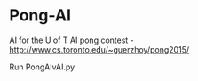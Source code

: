 # Pong-AI

AI for the U of T AI pong contest - http://www.cs.toronto.edu/~guerzhoy/pong2015/

Run PongAIvAI.py
